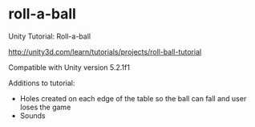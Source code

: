 # roll-a-ball
Unity Tutorial: Roll-a-ball

http://unity3d.com/learn/tutorials/projects/roll-ball-tutorial

Compatible with Unity version 5.2.1f1

Additions to tutorial:
- Holes created on each edge of the table so the ball can fall and user loses the game
- Sounds
